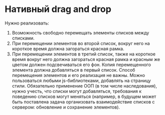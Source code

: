 <h1>Нативный drag and drop</h1>

Нужно реализовать:
<ol>
<li>
Возможность свободно перемещать элементы списков между списками.
</li>
<li>
При перемещении элементов во второй список, вокруг него на короткое время должна
загораться красная рамка.
</li>
<li>
При перемещении элементов в третий список, также на короткое время вокруг него должна
загораться красная рамка и красным же цветом должен подсвечиваться его фон. Копия
перемещенного элемента должна добавляться в первый список.
Способ перемещения элементов и его реализация не важны.
Можно пользоваться любыми js-библиотеками, добавлять на страницу стили.
Обязательно применение ООП (в том числе наследования), нужно учесть, что списки могут
добавляться, требования к поведению списков могут меняться (например, в будущем может
быть поставлена задача организовать взаимодействие списков с сервером: обновление и
сохранение элементов).
</li>
</ol>
